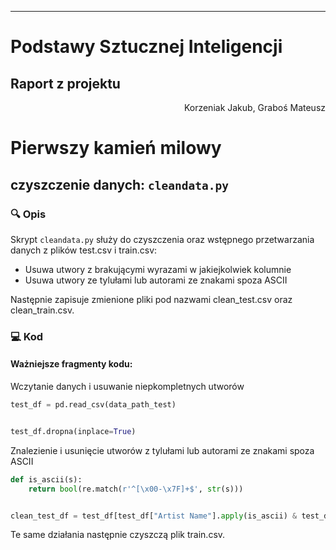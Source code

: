 ---
# Podstawy Sztucznej Inteligencji
## Raport z projektu
<p align="right">Korzeniak Jakub, Graboś Mateusz</p>

# Pierwszy kamień milowy
## czyszczenie danych: `cleandata.py`

### 🔍 Opis
Skrypt `cleandata.py` służy do czyszczenia oraz wstępnego przetwarzania danych z plików test.csv i train.csv:
- Usuwa utwory z brakującymi wyrazami w jakiejkolwiek kolumnie
- Usuwa utwory ze tylułami lub autorami ze znakami spoza ASCII

Następnie zapisuje zmienione pliki pod nazwami clean_test.csv oraz clean_train.csv.

### 💻 Kod
#### Ważniejsze fragmenty kodu:
Wczytanie danych i usuwanie niepkompletnych utworów
```python
test_df = pd.read_csv(data_path_test)


test_df.dropna(inplace=True)

```
Znalezienie i usunięcie utworów z tylułami lub autorami ze znakami spoza ASCII
```python
def is_ascii(s):
    return bool(re.match(r'^[\x00-\x7F]+$', str(s)))


clean_test_df = test_df[test_df["Artist Name"].apply(is_ascii) & test_df["Track Name"].apply(is_ascii)]
```
Te same działania następnie czyszczą plik train.csv.



